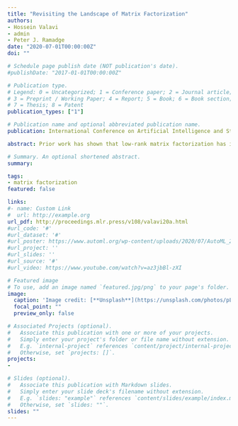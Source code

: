 ```yaml
---
title: "Revisiting the Landscape of Matrix Factorization"
authors:
- Hossein Valavi
- admin
- Peter J. Ramadge
date: "2020-07-01T00:00:00Z"
doi: ""

# Schedule page publish date (NOT publication's date).
#publishDate: "2017-01-01T00:00:00Z"

# Publication type.
# Legend: 0 = Uncategorized; 1 = Conference paper; 2 = Journal article;
# 3 = Preprint / Working Paper; 4 = Report; 5 = Book; 6 = Book section;
# 7 = Thesis; 8 = Patent
publication_types: ["1"]

# Publication name and optional abbreviated publication name.
publication: International Conference on Artificial Intelligence and Statistics (AISTATS)

abstract: Prior work has shown that low-rank matrix factorization has infinitely many critical points, each of which is either a global minimum or a (strict) saddle point. We revisit this problem and provide simple, intuitive proofs of a set of extended results for low-rank and general-rank problems. We couple our investigation with a known invariant manifold $M_0$ of gradient flow. This restriction admits a uniform negative upper bound on the least eigenvalue of the Hessian map at all strict saddles in M0. The bound depends on the size of the nonzero singular values and the separation between distinct singular values of the matrix to be factorized.

# Summary. An optional shortened abstract.
summary:

tags:
- matrix factorization
featured: false

links:
#- name: Custom Link
#  url: http://example.org
url_pdf: http://proceedings.mlr.press/v108/valavi20a.html
#url_code: '#'
#url_dataset: '#'
#url_poster: https://www.automl.org/wp-content/uploads/2020/07/AutoML_2020_paper_54_poster.pdf
#url_project: ''
#url_slides: ''
#url_source: '#'
#url_video: https://www.youtube.com/watch?v=az3jbBl-zXI

# Featured image
# To use, add an image named `featured.jpg/png` to your page's folder.
image:
  caption: 'Image credit: [**Unsplash**](https://unsplash.com/photos/pLCdAaMFLTE)'
  focal_point: ""
  preview_only: false

# Associated Projects (optional).
#   Associate this publication with one or more of your projects.
#   Simply enter your project's folder or file name without extension.
#   E.g. `internal-project` references `content/project/internal-project/index.md`.
#   Otherwise, set `projects: []`.
projects:
- 

# Slides (optional).
#   Associate this publication with Markdown slides.
#   Simply enter your slide deck's filename without extension.
#   E.g. `slides: "example"` references `content/slides/example/index.md`.
#   Otherwise, set `slides: ""`.
slides: ""
---
```


